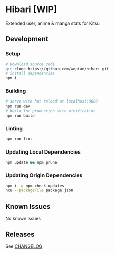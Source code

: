# Hibari [WIP]
Extended user, anime & manga stats for Kitsu

## Development

### Setup
``` bash
# Download source code
git clone https://github.com/wopian/hibari.git
# install dependencies
npm i
```

### Building
```bash
# serve with hot reload at localhost:8080
npm run dev
# build for production with minification
npm run build
```

### Linting
```bash
npm run lint
```

### Updating Local Dependencies
```bash
npm update && npm prune
```

### Updating Origin Dependencies
```bash
npm i -g npm-check-updates
ncu --packageFile package.json
``` 

## Known Issues
No known issues

## Releases
See [CHANGELOG](https://github.com/wopian/hibari/blob/master/CHANGELOG.md)
